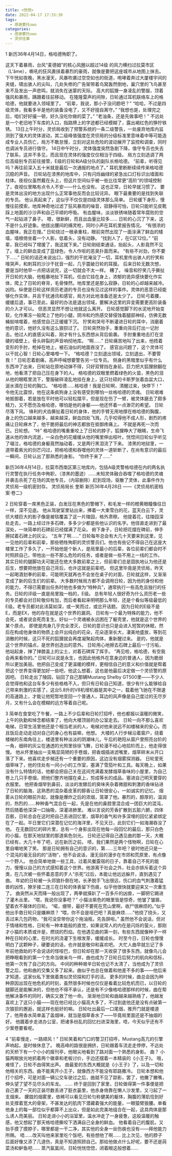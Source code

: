 ```yaml
---
title: <恍惚>
date: 2022-04-17 17:33:30
tags:
  - 感谢委托uwu
categories:
  - 感谢委托uwu
  - 灵侦往事
---
```

1
新历36年4月14日，格哈德殉职了。
<!-- more -->
这天下着暴雨，台风“麦德姆”的核心风圈以超过14级 的风力横扫过拉莫市区（L'âme），嘶吼的狂风裹挟着暴烈的豪雨，就像是要把这座城市从地图上抹去。
下午恍如夜晚，黑水漫天，风暴吹袭过空空如也的街道，咆哮着奔过大厦楼宇间的夹缝，啸出骇人的尖叫，几处失修的广告架带着鸟窝轰然倒地，巢穴里的飞鸟甚至来不及发出一声悲鸣，就消失在迷蒙的天际。
高大的狐狸一身凌乱的警服，顶着强风和暴雨，蹒跚着往前移动。
在隆隆雷声的间隙，日轮通过耳机联络车上的格哈德，他就要进入领域里了。
“前辈，我说，那小子没问题吧？”
“哈哈，不过是四级灵体，我看多半是他的装备没电了，又不好擅自离守。”
“我想也是，处理完之后，咱们好好撮一顿，好久没吃你做的菜了。”
“老油条，还是先做事吧！”
不远处是一个老旧地下车库的入口，指路牌上的字迹都已经模糊了，露出褐红色的狰狞铁锈。
13日上午时分，灵侦局收到了预警系统的一条二级警告，一处废弃地库内监测到了强大的灵体波动，其二级峰值强度在灵侦局的分级标准里意味着中等可能造成专业人员伤亡，局方不敢怠慢，立刻对这处危险的波动展开了监控和调查，同时也调派专员进行值守。
14日中午时分，灵体强度突然急剧下降，值守专员也失去了联系，这并不多见，而且现在灵体的强度仅仅相当于四级。
局方立刻选调了两位高级别专员前往接管，E级的日轮和A级分队的副队长格哈德。
“前辈，听得见吗？再往前深入五十米就是最后一次通报的地点了。”
耳机里断断续续传来格哈德沉稳的声音。
日轮站在漆黑的地库中，只有闪烁幽绿的紧急出口灯标识出墙面和柱体。夜视仪虽然戴在头上，但这片空间似乎被一些比往常更“高阶”的领域控制了，夜视仪里略有点令人不安——什么也没有。
这也正常，日轮早就习惯了。
要是灵体出没的地方出现什么正常事他反而会比较诧异。
眼下最重要的是找到失联的专员。
他认真起来了，这似乎不仅仅是四级灵体那么简单。
日轮缓下身形，慢慢往前摸索，地库神奇地过滤了狂风暴雨的噪音，寂静得可怕，日轮只能听见皮靴踩上地面的沙沙声和自己平顺的呼吸。
有血腥味，淡淡铁锈味随着常年腐败的空气一起钻进了鼻子。
嗯，很新鲜，而且出血量比较多……
日轮的心沉了下来，这不是什么好迹象。他拔出腰间的捕灵枪，同时小声在耳机里报告情况。
“有很浓的血腥味，我正在搜。”
日轮绕过一根承重柱，眼前突然出现了一面涂满了鲜血的矮墙，墙根倚坐着一个人影，低着头，没有动静。
“找到人了，在C区12位。”
“前辈，我已经叫了增援了，我这就下来。”
日轮刚结束通话，抬起头，人影竟然不见了。墙上的鲜血变成了蓝绿色，令人作呕的恶臭扑面而来。
“有些不对劲，你不要下……”
日轮的话还未说出口，强烈的干扰淹没了一切，耳机里传出骇人的狞笑和嚎哭声，和刺耳的沙沙干扰音一起，几乎震破日轮的耳膜。
后来日轮无数次想，要是当时他早一点把话说完，这一切就会不太一样。
糟了。
噪音和狞笑几乎撕扯开日轮的大脑，他粗暴地扯下耳机，任由它挂在身上，浓郁的诡异感快要化作实体，爬上了日轮的脊背，毛骨悚然。地库里还是那么寂静，日轮的心却越来越冷。
凶险。纵使是日轮这样资历老道的专员也没有见过这样的事件。灵体的恶意已经能够化作实体，并且干扰通讯和感官，局方对此地准备还是太少了。
日轮弓着腰，缓缓后退，事已至此，最好的办法是退出领域，要解决这里的异变需要更高阶装备的介入才可以。
但恶灵显然不想让他就这么离开。
日轮感觉脚下的水泥地开始变软，化作果冻一般爬上了他的小腿，阴冷和灼热感交替侵蚀着腿部神经，仿佛无数蝇蚁啃噬着，他感觉自己正缓缓下沉。
狞笑和哭号不断灌进日轮的耳中，消磨着他的意识，他好久没有这么狼狈过了。
日轮突然抬手，重重向背后打出一记肘击。他过人的直感尖叫着，刚才有什么东西想从背后偷袭。
手肘重重地击打在坚硬的墙壁上，骨头碎裂的声音响彻地库。
“啊……”
日轮痛苦地叫了出来，他捂着变形的手肘，枪掉在地上，被石油似的地面吞没了。
感官出问题了，这个灵体可以干扰心智！日轮心里咯噔一下。
“格哈德？立刻退出领域，立刻退出，不要管我！”
日轮忍着剧痛，高声呼喊想要警告另一位专员。
侧身的黑暗里似乎有什么东西冲了出来，日轮站在原地动弹不得，只好双臂挡在身前。巨力把大狐狸掀翻在地，他看清了把自己压在身下的人。
格哈德的双眼里燃着绿色的火苗，黑色的泪从他的眼眶里流下，警服破碎凌乱地挂在身上，这只壮硕的卡斯罗张着血盆大口，涎水滴在日轮的胸口。
“格哈德……格哈德！我是日轮啊，清醒过来，快停下！”
令他无比震惊，他在这条疯狗身上没有感受到哪怕一丝格哈德的灵魂。
日轮艰难地抵御着，若是放在平时他可以轻松摆平，但是现在伤了一臂，被灵体磨去了颇多精力，又不愿伤及格哈德，哪怕是他的身躯——他还怀着一点渺茫的希望。
日轮尽落下风。
锋利的犬齿撕扯着日轮的身体，他的手臂无用地撑在格哈德的胸腹，身上的伤口越来越多，越来越深，鲜血四处飞溅，几乎咬得他不成人形，剧烈的疼痛让日轮麻木了，他干脆把最后的神志都放在抵御疼痛上。
不就是再死一次而已。日轮想。
“咔”
格哈德的嘴重重咬上了日轮的脖子，狐狸睁大了眼睛，生命飞速从他的体内流逝，一朵白色的花缓缓从他的嘴里伸出枝叶。恍惚间日轮似乎听见了啜泣，格哈德的身躯竟然抽动着，又是两行黑泪流了下来。
漆黑的地狱里，一道带着紫光的剑芒闪过，把格哈德和吞噬他的灵体一道斩断了，在尚有意识的最后一瞬间，日轮认出了那熟悉的身影。
“你终于来了……”

新历36年4月14日，拉莫市西南区第三地库内，包括A级灵警格哈德在内的两名执行灵警在执行任务中殉职，（漆黑的墨迹）……未知灵体融合吞噬了格哈德的灵魂并袭击杀死了在场的其他专员，（内容删除）赶到现场，驱散了灵体，此事件作为灵侦局一级机密封存。
灵侦局局长 奎斯
新历36年4月28日
——《灵侦局机密档案·卷二》

2
日轮穿着一席黑色正装，白发压在黑色的警帽下，和毛发一样的橙黄眼瞳像往日一样，深不见底。
他从驾驶室里钻出来，捧着一大束雪白的花，蓝天白云下，灵侦大楼巨大的影子像是被毯覆盖了这一片陵园，格外肃穆。
他提着花，往陵园深处走去，一路上经过许多石碑，多多少少都是些他认识的名字。他径直走进到了最深处，一块简单的石碑前已经摆满了花朵。
俯下身子，日轮把花摆在碑前，伸手擦拭着石碑上的灰尘。
“五年了啊……”
日轮每年总会有大几十天要来到这里，见一见他的后辈和前辈，那些牺牲殉职的灵侦警员们。他也有些记不得自己在这座大楼里工作了多久了，一开始他是个新人，是局里最小的后辈，各位前辈们都会时不时照顾自己，带他出一些不那么危险的任务，或者是做一些不用上一线的工作。
其实日轮的腿脚功夫可能还在绝大多数前辈之上，但前辈们总是固执地认为他还是后生，想要把他放在自己背后，也许这就是前辈吧。
但这里毕竟是灵侦局，昨天一起喝酒划拳的前辈，可能明天就再也不会坐在桌子的对面，日轮就这样，又渐渐变成了新的后生们的前辈。
大多数时候局方都不会调用日轮，因为他的身份和他的能力，不得已需要出任务时他也多做为“特种兵”，通常执行一些高危且独行的任务。日轮的评级一直是局里独一档的，E级。
总有年轻人很好奇为什么资历老一些的专员都会对日轮敬仰有加，而后者看起来明明那么年轻，还是个看似等级最低的E级。老专员都对此讳莫如深，或一笑而过，或岔开话题。
因为日轮的E级不是E，而是EX，他的存在就是这个世界的漏洞。
日轮有一个最为特殊的能力，他不会死，或者说会死而复生。好似一个灵魂被永远困在了躯壳里，他就是这个世界的某个原点。
即使是肉身几乎完全湮灭，日轮的意识也只是会进入短暂的休眠，然后在构成他身体的物质上会开出纯白的花朵，花朵逐渐长大，凄美地盛放，等到花消散的时候，这只不死的狐狸就会再度凝聚起肉体，重新醒过来。
是的，他就是这个世界的锚点，是世界创造出的意外。
日轮用心地擦去石碑上最后一寸污垢，他站起身，掸了掸膝盖上的尘土，对着石碑挥了挥手。
“再见啦，格哈德，有空我会再来看你的。”
日轮可以说是永生，也因此他格外在意身边的普通人，因为脆弱所以更加美丽。他把自己变成了更温暖的模样，更相信自己的意义和价值就是帮着把这个世界变得更加好一些吧，他这么想着，这也是他最后决定做一个灵侦警的原因吧。
日轮走出了陵园，钻回了自己那辆Mustang Shelby GT500里——不少人会觉得他和这台车多少有些格格不入，但只有日轮自己知道，很少有什么能够给自己带来刺激的实感了，这台5.8升的V8机增机器是其中之一，载着他飞驰在不限速的高速路上，才能让他短暂地变回一个普通人，耳边的风声像是自己度过的无尽岁月，又有什么会在模糊的远方等着自己呢。

3
简单在食堂吃了午餐，一路上不少后辈和日轮打招呼，他也都报以温暖的微笑，上午的执勤和悼念都结束了，他向大楼顶层的办公室走去。
日轮一向不那么喜欢电梯，日常生活里他还是个相当老派的人，电梯对他来说远不如楼梯来的安心。而且饭后走动走动对自己的身心也有益嘛，他想。
大楼的人行步梯沿着窗户，绕着楼梯的东南角往上，楼道里有种淡淡的阴潮味儿，午后的艳阳从窗户里照亮台阶的一角，细碎的灰尘在通透的光照里徐徐飞舞，日轮漫不经心地拾阶而上，他走得很慢。
他从怀里抽出一支略显简陋的手卷烟，把香烟插进滤嘴里，烟草碎末从开口落了下来。他喜欢走步梯还有一个重要的原因，这边没有烟雾探测器。
日轮爱死烟草味了，他的住处有一间小小的工作室，塞满了雪茄叶和工具。每天晚上，如果没有什么特情的话，他都会把自己关在这间充满着发酵烟草香味的小屋里，为自己卷上几只手卷烟，把他们整齐地摆在桌上，剪成等长的成品，塞进自己明天要穿的衣服里。
他把香烟举到鼻前，淡淡的发酵后的臭味夹杂着微甜和刺激的香味钻进了日轮的脑海，这熟悉的混杂着皮革的醇香让日轮很安心，一如诚实的记忆。
烟雾从日轮的眼前升起，就像是爆炸之后的浓烟，笼罩了他。暴烈的，醇厚的，温润的，热烈的……种种香气混合在一起，先是在他的鼻腔里混合成一团巨大的混沌，然后随着他深深一口抽吸，深灌进肺里。
难以言说的芳香扩散到五脏六腑，四体百骸，日轮总会在这时把自己丢进回忆里，烟草的香气和许多深埋的回忆紧紧绑定在了一起。平日里它们深潜在记忆的海洋里，不见天日，此刻它们一如海潮吞没了他。
在无数回忆的碎片里，总有一个身影出现在他每一段回忆的最后，那只白色的小猫，在那天地狱里的那道紫色剑光。
日轮还记得自己遇见曲的那一天，大概已经有，大几十年了吧，远在新历之前。
啧，我们果然是两个怪物啊，日轮在心里自嘲地笑了笑。
那是日轮拥有自己的意识的，第……三年吧？彼时他还只是一个混沌的毫无目的的“活物”，他不会说话，漫无目的漫步在市郊和荒原里，有点像一个野人。
他会简单地做一些工具，过着风餐露宿的日子，靠着自己不死的能力，慢慢以自己的方式感知着这个世界。他游离于社会之外，社会亦排斥着这个异类，在几次被一些怀着恶意的歹人“杀死”过后，本能让他远远躲开，直到遇见了曲。
年幼的日轮被一头郊狼扑倒在地，长矛脱手飞出很远，伤口的血气刺激着猛兽的凶性，獠牙接二连三在日轮的体表留下伤痕，似乎他很快就要迎来又一次重生了。
曲突然从天而降一般出现了，两拳就揍趴了一百多斤的凶兽，一脚把它踢进了灌木丛里。
“喂，我说你没事吧？”
小猫淡紫色的眼里皆是惊奇，他皱了皱眉，望着衣不蔽体的日轮。
“喏，绷带，最好不要死在荒山里啊，收尸很麻烦的。”似乎他出手救日轮只是嫌麻烦？
“喂，你不会是哑巴吧？真是麻烦……”他挠了挠头，又丢过来几包药物，“我可没空带你这个拖油瓶，先告辞啦。”
虽然他不会说话，但对于情绪和性格，日轮有一种本能般的直觉，如果说常人的内在是闪烁的萤火，那刚才小猫的本质或许是，燃烧的烈焰。在他遇见曲的第一刻，有些东西就像种子一样种在日轮的心里，在时光的浇灌下生根发芽，缓缓成长。
时至今日，日轮也慢慢明白了这颗种子，硬要说的话，也许就是敬仰和喜欢吧。
大忙人曲早就忘记了多年前他救助的不会说话的怪哑巴，但日轮却在那一天收获了很多东西，就像鸟儿会把睁眼看到的第一个生命当做亲鸟一样，曲也成为了日轮日后努力的航向和信标，他第一次有了自己的方向。
中间的种种艰辛日轮也记不太清了，当他成为了灵侦警之后，他和曲的交集又多了起来。曲似乎也总在做着和他差不多的事——他后来才知道，这家伙私下里做着类似灵侦探和打手的活。
更多的时候，曲总会因为种种原因出现在他危机的时刻，虽然很多时候也仅仅是看着比较危机而已，以日轮的腿脚还是能解决的，但他也不得不承认，还是有不少像格哈德那样的时候，曲在帮他解决事件的同时，确实又救了他一命。
渐渐地日轮和曲越来越熟络了，他越发喜欢上了这只小猫——现在他已经比小猫高大多了，不过到底他还是没有点破第一次狼狈的邂逅，就这样也挺好的嘛。
日轮吐出最后一口尾烟，推开门就是楼道了，他用香水简单盖了盖烟味，就当是烟草香水了——毕竟局里面还是不抽烟的好。
他踱着步走进办公室，把诸多纷乱的回忆扫进深海里，唔，今天似乎还有不少案卷要看呢。

4
“前辈慢走，一路顺风！”
日轮笑着和门口的警卫打招呼，Mustang高亢的引擎声响起，是时候休息了。
晚高峰的路很是拥挤，日轮跟着车流走走停停，不远处的天桥下有一个小小的报刊亭，他眼尖地看到了路对面一个熟悉的身影。
曲？
小猫两眼放光地抓着两个徽章和老板讨价，手边还摆着一本精装的《小王子》。
哦，难怪了，日轮不由得笑出声。
曲最爱的东西大概就是《小王子》了，以及一切和他相关的东西。曲不能离开小王子，就像西方不能没有耶路撒冷。
日轮本想和他打个招呼，可是对面一辆公交车驶过之后，曲就不见了踪影，罢了，他撇了撇嘴，伸头望了望不见尽头的车龙。
……
终于是回到了家里，日轮做得第一件事便是把自己裹了一天的正装尽数丢进了脏衣篓里，他赤身倚靠在懒人沙发里，又刁起了一支烟来。
朦胧的烟雾里，依稀可以看见日轮匀称健美的躯体，胸腹的薄肌恰到好处支撑着宽大的骨架，不甚发达的肌肉下潜藏着强大的能量，一眼猿臂狼腰。单看他身上的每一部位似乎都算不上出众，但是如此完美地组合在一起，这具肉体是那么诱人而美丽。
日轮走进小小的浴室里，温水冲走了一身疲惫，这般温暖的触感，他又想起了那天格哈德撕咬下洒满自己全身的鲜血。
他看着自己的腹肌，又抬手摸了摸脖子，哪里都是一干二净，其实他的全身一丝伤痕也没有——拜他能力所赐。
唔……改天叫他来家里吃个饭吧，有些想他了啊……
比上次见，他的脖子后面好像又添了几道伤，真是不知道照顾自己。那给他做点什么好呢，要不还是莼菜汤和鲈鱼吧……
蒸汽氤氲间，日轮恍恍惚惚，闭着眼这般想着……
